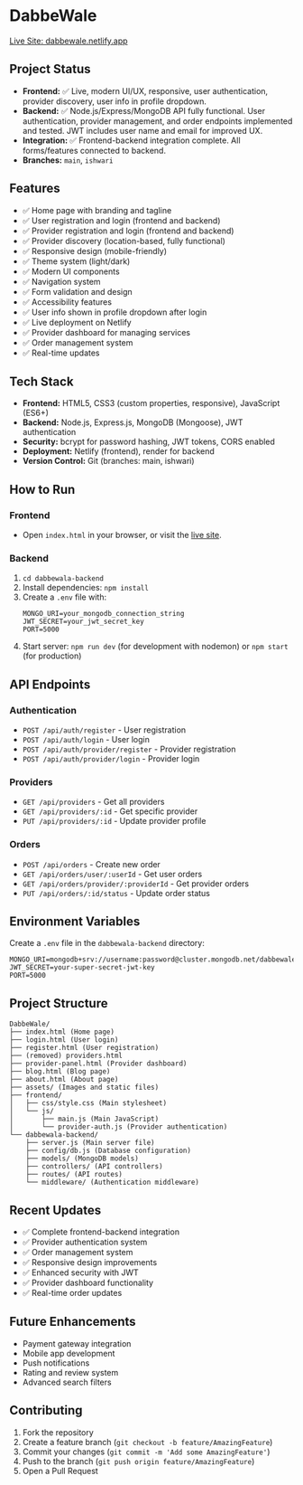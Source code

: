 # DabbeWale

[Live Site: dabbewale.netlify.app](https://dabbewale.netlify.app/)

## Project Status
- **Frontend:** ✅ Live, modern UI/UX, responsive, user authentication, provider discovery, user info in profile dropdown.
- **Backend:** ✅ Node.js/Express/MongoDB API fully functional. User authentication, provider management, and order endpoints implemented and tested. JWT includes user name and email for improved UX.
- **Integration:** ✅ Frontend-backend integration complete. All forms/features connected to backend.
- **Branches:** `main`, `ishwari`

## Features
- ✅ Home page with branding and tagline
- ✅ User registration and login (frontend and backend)
- ✅ Provider registration and login (frontend and backend)
- ✅ Provider discovery (location-based, fully functional)
- ✅ Responsive design (mobile-friendly)
- ✅ Theme system (light/dark)
- ✅ Modern UI components
- ✅ Navigation system
- ✅ Form validation and design
- ✅ Accessibility features
- ✅ User info shown in profile dropdown after login
- ✅ Live deployment on Netlify
- ✅ Provider dashboard for managing services
- ✅ Order management system
- ✅ Real-time updates

## Tech Stack
- **Frontend:** HTML5, CSS3 (custom properties, responsive), JavaScript (ES6+)
- **Backend:** Node.js, Express.js, MongoDB (Mongoose), JWT authentication
- **Security:** bcrypt for password hashing, JWT tokens, CORS enabled
- **Deployment:** Netlify (frontend), render for backend
- **Version Control:** Git (branches: main, ishwari)

## How to Run

### Frontend
- Open `index.html` in your browser, or visit the [live site](https://dabbewale.netlify.app/).

### Backend
1. `cd dabbewala-backend`
2. Install dependencies: `npm install`
3. Create a `.env` file with:
   ```
   MONGO_URI=your_mongodb_connection_string
   JWT_SECRET=your_jwt_secret_key
   PORT=5000
   ```
4. Start server: `npm run dev` (for development with nodemon) or `npm start` (for production)

## API Endpoints

### Authentication
- `POST /api/auth/register` - User registration
- `POST /api/auth/login` - User login
- `POST /api/auth/provider/register` - Provider registration
- `POST /api/auth/provider/login` - Provider login

### Providers
- `GET /api/providers` - Get all providers
- `GET /api/providers/:id` - Get specific provider
- `PUT /api/providers/:id` - Update provider profile

### Orders
- `POST /api/orders` - Create new order
- `GET /api/orders/user/:userId` - Get user orders
- `GET /api/orders/provider/:providerId` - Get provider orders
- `PUT /api/orders/:id/status` - Update order status

## Environment Variables
Create a `.env` file in the `dabbewala-backend` directory:
```
MONGO_URI=mongodb+srv://username:password@cluster.mongodb.net/dabbewale
JWT_SECRET=your-super-secret-jwt-key
PORT=5000
```

## Project Structure
```
DabbeWale/
├── index.html (Home page)
├── login.html (User login)
├── register.html (User registration)
├── (removed) providers.html
├── provider-panel.html (Provider dashboard)
├── blog.html (Blog page)
├── about.html (About page)
├── assets/ (Images and static files)
├── frontend/
│   ├── css/style.css (Main stylesheet)
│   └── js/
│       ├── main.js (Main JavaScript)
│       └── provider-auth.js (Provider authentication)
└── dabbewala-backend/
    ├── server.js (Main server file)
    ├── config/db.js (Database configuration)
    ├── models/ (MongoDB models)
    ├── controllers/ (API controllers)
    ├── routes/ (API routes)
    └── middleware/ (Authentication middleware)
```

## Recent Updates
- ✅ Complete frontend-backend integration
- ✅ Provider authentication system
- ✅ Order management system
- ✅ Responsive design improvements
- ✅ Enhanced security with JWT
- ✅ Provider dashboard functionality
- ✅ Real-time order updates

## Future Enhancements
- Payment gateway integration
- Mobile app development
- Push notifications
- Rating and review system
- Advanced search filters

## Contributing
1. Fork the repository
2. Create a feature branch (`git checkout -b feature/AmazingFeature`)
3. Commit your changes (`git commit -m 'Add some AmazingFeature'`)
4. Push to the branch (`git push origin feature/AmazingFeature`)
5. Open a Pull Request
